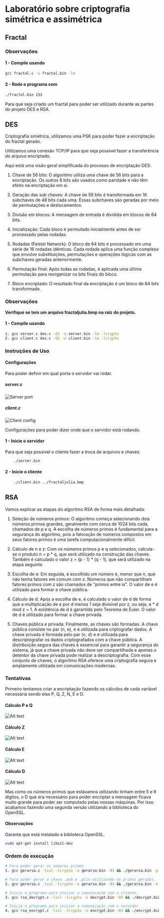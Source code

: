# Laboratório sobre criptografia simétrica e assimétrica

## Fractal

### Observações

#### 1 - Compile usando

```bash
gcc fractal.c -o fractal.bin -lm
```

#### 2 - Rode o programa com

```bash
./fractal.bin 153
```

Para que seja criado um fractal para poder ser utilizado durante as partes do projeto DES e RSA.

## DES

Criptografia simétrica, utilizamos uma PSK para poder fazer a encriptação do fractal gerado.

Utilizamos uma conexão TCP/IP para que seja possível fazer a transferência do arquivo encriptado.

Aqui está uma visão geral simplificada do processo de encriptação DES:

1. Chave de 56 bits: O algoritmo utiliza uma chave de 56 bits para a encriptação. Os outros 8 bits são usados como paridade e não têm efeito na encriptação em si.

2. Geração das sub chaves: A chave de 56 bits é transformada em 16 subchaves de 48 bits cada uma. Essas subchaves são geradas por meio de permutações e deslocamentos.

3. Divisão em blocos: A mensagem de entrada é dividida em blocos de 64 bits.

4. Inicialização: Cada bloco é permutado inicialmente antes de ser processado pelas rodadas.

5. Rodadas (Feistel Network): O bloco de 64 bits é processado em uma série de 16 rodadas idênticas. Cada rodada aplica uma função complexa que envolve substituições, permutações e operações lógicas com as subchaves geradas anteriormente.

6. Permutação final: Após todas as rodadas, é aplicada uma última permutação para reorganizar os bits finais do bloco.

7. Bloco encriptado: O resultado final da encriptação é um bloco de 64 bits transformado.

### Observações

**Verifique se tem um arquivo fractaljulia.bmp na raiz do projeto.**

#### 1 - Compile usando

```bash
1. gcc server.c des.c -O3 -o server.bin -lm -lcrypto 
2. gcc client.c des.c -O3 -o client.bin -lm -lcrypto
```

### Instruções de Uso

#### Configurações

Para poder definir em qual porta o servidor vai rodar.

##### server.c

![Server port](https://raw.githubusercontent.com/francisco1code/FRC_Criptografia/main/Assets/server_port.png)

##### client.c

![Client config](https://raw.githubusercontent.com/francisco1code/FRC_Criptografia/main/Assets/client_config.png)

Configurações para poder dizer onde que o servidor está rodando.

#### 1 - Inicie o servidor

Para que seja possível o cliente fazer a troca de arquivos e chaves.

```bash
    ./server.bin
```

#### 2 - Inicie o cliente

```bash
    ./client.bin ../fractaljulia.bmp
```

## RSA

Vamos explicar as etapas do algoritmo RSA de forma mais detalhada:

1. Seleção de números primos: O algoritmo começa selecionando dois números primos grandes, geralmente com cerca de 1024 bits cada, chamados de p e q. A escolha de números primos é fundamental para a segurança do algoritmo, pois a fatoração de números compostos em seus fatores primos é uma tarefa computacionalmente difícil.

2. Cálculo de n e z: Com os números primos p e q selecionados, calcula-se o produto n = p \* q, que será utilizado na construção das chaves. Também é calculado o valor z = (p - 1) \* (q - 1), que será utilizado na etapa seguinte.

3. Escolha de e: Em seguida, é escolhido um número é, menor que n, que não tenha fatores em comum com z. Números que não compartilham fatores primos com z são chamados de "primos entre si". O valor de e é utilizado para formar a chave pública.

4. Cálculo de d: Após a escolha de e, é calculado o valor de d de forma que a multiplicação de e por d menos 1 seja divisível por z, ou seja, e * d mod z = 1. A existência de d é garantida pelo Teorema de Euler. O valor de d é utilizado para formar a chave privada.

5. Chaves pública e privada: Finalmente, as chaves são formadas. A chave pública consiste no par (n, e), e é utilizada para criptografar dados. A chave privada é formada pelo par (n, d) e é utilizada para descriptografar os dados criptografados com a chave pública. A distribuição segura das chaves é essencial para garantir a segurança do sistema, já que a chave privada não deve ser compartilhada e apenas o detentor da chave privada pode realizar a descriptografia. Com esse conjunto de chaves, o algoritmo RSA oferece uma criptografia segura e amplamente utilizada em comunicações modernas.

### Tentativas

Primeiro tentamos criar a encriptação fazendo os cálculos de cada variável necessária sendo elas P, Q, Z, N, E e D.

#### Cálculo P e Q

![Alt text](https://raw.githubusercontent.com/francisco1code/FRC_Criptografia/main/Assets/image-3.png)

#### Cálculo Z

![Alt text](https://raw.githubusercontent.com/francisco1code/FRC_Criptografia/main/Assets/image.png)

#### Cálculo E

![Alt text](https://raw.githubusercontent.com/francisco1code/FRC_Criptografia/main/Assets/image-1.png)

#### Cálculo D

![Alt text](https://raw.githubusercontent.com/francisco1code/FRC_Criptografia/main/Assets/image-2.png)

Mas como os números primos que estávamos utilizando tinham entre 5 e 6 dígitos, o D que era necessário para poder encriptar a mensagem ficava muito grande para poder ser computado pelas nossas máquinas.
Por isso acabamos fazendo uma segunda versão utilizando a biblioteca do OpenSSL.

#### Observações

Garanta que está instalado a biblioteca OpenSSL.

```bash
sudo apt-get install libssl-dev
```

### Ordem de execução

```bash
# Para poder gerar os números primos
1. gcc gerarsa.c -lssl -lcrypto -o gerarsa.bin -O3 && ./gerarsa.bin -p

# Para poder gerar a chave .pub e .priv utilizando os primos gerados.
2. gcc gerarsa.c -lssl -lcrypto -o gerarsa.bin -O3 && ./gerarsa.bin -k ./primos.txt

# Inicia o programa para iniciar a comunicação com o cliente.
3. gcc rsa_decrypt.c -lssl -lcrypto -o decrypt.bin -O3 && ./decrypt.bin

# Inicia o programa para iniciar a comunicação com o servidor.
4. gcc rsa_encrypt.c -lssl -lcrypto -o encrypt.bin -O3 && ./encrypt.bin ../fractaljulia.bmp
```
